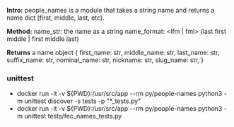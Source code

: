 **Intro:**
people_names is a module that takes a string name and returns a name dict (first, middle, last, etc).

**Method:**
  name_str: the name as a string
  name_format: <lfm | fml>  (last first middle | first middle last)

**Returns**
  a name object
    {
      first_name: str,
      middle_name: str,
      last_name: str,
      suffix_name: str,
      nominal_name: str,
      nickname: str,
      slug_name: str,
    }

### unittest
* docker run -it -v ${PWD}:/usr/src/app --rm py/people-names python3 -m unittest discover -s tests -p "*_tests.py"
* docker run -it -v ${PWD}:/usr/src/app --rm py/people-names python3 -m unittest tests/fec_names_tests.py

